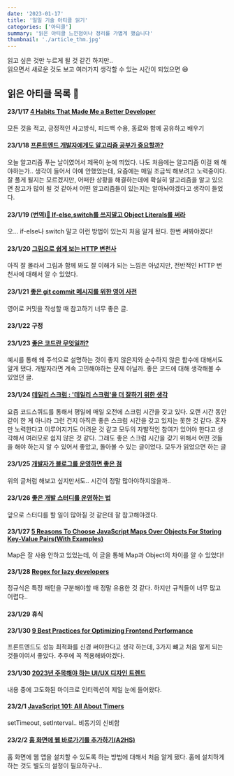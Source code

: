 ```yaml
---
date: '2023-01-17'
title: '일일 기술 아티클 읽기'
categories: ['아티클']
summary: '읽은 아티클 느낀점이나 정리를 가볍게 했습니다'
thumbnail: './article_thm.jpg'
---
```


읽고 싶은 것만 누르게 될 것 같긴 하지만.. </br>
읽으면서 새로운 것도 보고 여러가지 생각할 수 있는 시간이 되었으면 😄

## 읽은 아티클 목록 📰

#### 23/1/17 [4 Habits That Made Me a Better Developer](https://gvdgets.com/4-habits-that-made-me-a-better-developer-39b647903534)

모든 것을 적고, 긍정적인 사고방식, 피드백 수용, 동료와 함께 공유하고 배우기 </br>

#### 23/1/18 [프론트엔드 개발자에게도 알고리즘 공부가 중요할까?](https://wormwlrm.github.io/2022/05/28/Should-a-front-end-developer-learn-the-algorithm.html)

오늘 알고리즘 푸는 날이였어서 제목이 눈에 띄었다. 나도 처음에는 알고리즘 이걸 왜 해야하는가.. 생각이 들어서 아예 안했었는데, 요즘에는 매일 조금씩 해보려고 노력중이다. 잘 풀게 될지는 모르겠지만, 어떠한 상황을 해결하는데에 확실히 알고리즘을 알고 있으면 참고가 많이 될 것 같아서 어떤 알고리즘들이 있는지는 알아놔야겠다고 생각이 들었다. </br>

#### 23/1/19 [(번역)🧐 If-else,switch를 쓰지말고 Object Literals를 써라](https://wormwlrm.github.io/2022/05/28/Should-a-front-end-developer-learn-the-algorithm.html)

오... if-else나 switch 말고 이런 방법이 있는지 처음 알게 됬다. 한번 써봐야겠다!</br>

#### 23/1/20 [그림으로 쉽게 보는 HTTP 변천사](https://brunch.co.kr/@swimjiy/39)

아직 잘 몰라서 그림과 함께 봐도 잘 이해가 되는 느낌은 아녔지만, 전반적인 HTTP 변천사에 대해서 알 수 있었다.</br>

#### 23/1/21 [좋은 git commit 메시지를 위한 영어 사전](https://blog.ull.im/engineering/2019/03/10/logs-on-git.html)

영어로 커밋을 작성할 때 참고하기 너무 좋은 글.</br>

#### 23/1/22 구정

#### 23/1/23 [좋은 코드란 무엇일까?](https://jbee.io/etc/what-is-good-code/)

예시를 통해 왜 주석으로 설명하는 것이 좋지 않은지와 순수하지 않은 함수에 대해서도 알게 됐다. 개발자라면 계속 고민해야하는 문제 아닐까. 좋은 코드에 대해 생각해볼 수 있었던 글.</br>

#### 23/1/24 [데일리 스크럼 : '데일리 스크럼'을 더 잘하기 위한 생각](https://helloworld.kurly.com/blog/daily-scrum-thinking/)

요즘 코드스쿼드를 통해서 평일에 매일 오전에 스크럼 시간을 갖고 있다. 오랜 시간 동안 같이 한 게 아니라 그런 건지 아직은 좋은 스크럼 시간을 갖고 있지는 못한 것 같다. 혼자만 노력한다고 이루어지기도 어려운 것 같고 모두의 자발적인 참여가 있어야 한다고 생각해서 여러모로 쉽지 않은 것 같다. 그래도 좋은 스크럼 시간을 갖기 위해서 어떤 것들을 해야 하는지 알 수 있어서 좋았고, 돌아볼 수 있는 글이었다. 모두가 읽었으면 하는 글</br>

#### 23/1/25 [개발자가 블로그를 운영하면 좋은 점](https://yozm.wishket.com/magazine/detail/1535/)

위의 글처럼 해보고 싶지만서도.. 시간이 정말 많아야하지않을까..</br>

#### 23/1/26 [좋은 개발 스터디를 운영하는 법](https://yozm.wishket.com/magazine/detail/1593/)

앞으로 스터디를 할 일이 많아질 것 같은데 잘 참고해야겠다.</br>

#### 23/1/27 [5 Reasons To Choose JavaScript Maps Over Objects For Storing Key-Value Pairs(With Examples)](https://dev.to/gustavupp/5-reasons-to-choose-javascript-maps-over-objects-for-storing-key-value-pairswith-examples-39dd)

Map은 잘 사용 안하고 있었는데, 이 글을 통해 Map과 Object의 차이를 알 수 있었다!</br>

#### 23/1/28 [Regex for lazy developers](https://dev.to/sineni/regex-for-lazy-developers-cg1)

정규식은 특정 패턴을 구분해야할 때 정말 유용한 것 같다. 하지만 규칙들이 너무 많고 어렵다..</br>

#### 23/1/29 휴식

#### 23/1/30 [9 Best Practices for Optimizing Frontend Performance](https://blog.bitsrc.io/9-best-practices-for-optimizing-frontend-loading-time-763211621061)

프론트엔드도 성능 최적화를 신경 써야한다고 생각 하는데, 3가지 뺴고 처음 알게 되는 것들이여서 좋았다. 추후에 꼭 적용해봐야겠다.</br>

#### 23/1/30 [2023년 주목해야 하는 UI/UX 디자인 트렌드](https://yozm.wishket.com/magazine/detail/1853/)

내용 중에 고도화된 마이크로 인터렉션이 제일 눈에 들어왔다.</br>

#### 23/2/1 [JavaScript 101: All About Timers](https://medium.com/bitsrc/javascript-101-all-about-timers-cec07db55b86)

setTimeout, setInterval.. 비동기의 신비함</br>

#### 23/2/2 [홈 화면에 웹 바로가기를 추가하기(A2HS)](https://fe-developers.kakaoent.com/2023/230202-a2hs/)

홈 화면에 웹 앱을 설치할 수 있도록 하는 방법에 대해서 처음 알게 됐다. 홈에 설치하게 하는 것도 별도의 설정이 필요하구나..</br>
